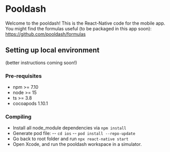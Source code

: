 # Pooldash
Welcome to the pooldash! This is the React-Native code for the mobile app. You might find the formulas useful (to be packaged in this app soon):
https://github.com/pooldash/formulas

## Setting up local environment
(better instructions coming soon!)

### Pre-requisites
- npm >= 7.10
- node >= 15
- ts >= 3.8
- cocoapods 1.10.1

### Compiling
- Install all node_module dependencies via `npm install`
- Generate pod file: 
  -- `cd ios`
  -- `pod install --repo-update`
- Go back to root folder and run `npx react-native start`
- Open Xcode, and run the pooldash workspace in a simulator.
